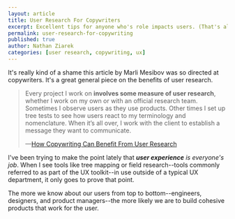 ```yaml
---
layout: article
title: User Research For Copywriters
excerpt: Excellent tips for anyone who's role impacts users. (That's all of you.)
permalink: user-research-for-copywriting
published: true
author: Nathan Ziarek
categories: [user research, copywriting, ux]
---
```


It's really kind of a shame this article by Marli Mesibov was so directed at copywriters. It's a great general piece on the benefits of user research.

>Every project I work on **involves some measure of user research**, whether I work on my own or with an official research team. Sometimes I observe users as they use products. Other times I set up tree tests to see how users react to my terminology and nomenclature. When it’s all over, I work with the client to establish a message they want to communicate. 
>
>—[How Copywriting Can Benefit From User Research](http://www.smashingmagazine.com/2015/07/how-copywriting-can-benefit-from-user-research/)

I've been trying to make the point lately that ***user experience** is everyone's job*. When I see tools like tree mapping or field research--tools commonly referred to as part of the UX toolkit--in use outside of a typical UX department, it only goes to prove that point.

The more we know about our users from top to bottom--engineers, designers, and product managers--the more likely we are to build cohesive products that work for the user. 
